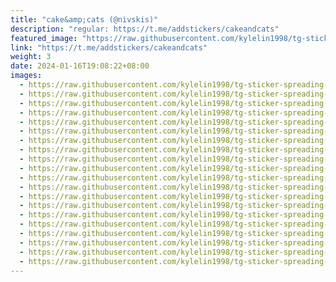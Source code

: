 ```yaml
---
title: "cake&amp;cats (@nivskis)"
description: "regular: https://t.me/addstickers/cakeandcats"
featured_image: "https://raw.githubusercontent.com/kylelin1998/tg-sticker-spreading-worldwide-images/main/img/26229c9c-d995-48a7-8cb8-ab6b9559898c.jpg"
link: "https://t.me/addstickers/cakeandcats"
weight: 3
date: 2024-01-16T19:08:22+08:00
images:
  - https://raw.githubusercontent.com/kylelin1998/tg-sticker-spreading-worldwide-images/main/img/26229c9c-d995-48a7-8cb8-ab6b9559898c.jpg
  - https://raw.githubusercontent.com/kylelin1998/tg-sticker-spreading-worldwide-images/main/img/328c7fc6-47af-427c-8740-d2bca2a53df7.jpg
  - https://raw.githubusercontent.com/kylelin1998/tg-sticker-spreading-worldwide-images/main/img/6a720ebc-9e23-4a80-a24a-707827150f3c.jpg
  - https://raw.githubusercontent.com/kylelin1998/tg-sticker-spreading-worldwide-images/main/img/36d7757a-952f-4658-8aec-157daf6ad9d9.jpg
  - https://raw.githubusercontent.com/kylelin1998/tg-sticker-spreading-worldwide-images/main/img/4fd919b6-bc16-4c78-b06d-e8bd8e5dc45e.jpg
  - https://raw.githubusercontent.com/kylelin1998/tg-sticker-spreading-worldwide-images/main/img/8039c7bb-db57-4be3-b600-5265e1b7b322.jpg
  - https://raw.githubusercontent.com/kylelin1998/tg-sticker-spreading-worldwide-images/main/img/e63a11a5-091d-45fc-9721-410b592db3f8.jpg
  - https://raw.githubusercontent.com/kylelin1998/tg-sticker-spreading-worldwide-images/main/img/bbb96b3f-6092-4590-913e-f58d8441f95f.jpg
  - https://raw.githubusercontent.com/kylelin1998/tg-sticker-spreading-worldwide-images/main/img/70c99e00-7047-4b65-bf8f-51e221eb1172.jpg
  - https://raw.githubusercontent.com/kylelin1998/tg-sticker-spreading-worldwide-images/main/img/faa622cb-e9f6-41b1-a358-6b08db24f013.jpg
  - https://raw.githubusercontent.com/kylelin1998/tg-sticker-spreading-worldwide-images/main/img/8b1aaf5f-a7cd-4a56-8ffc-709460b64a76.jpg
  - https://raw.githubusercontent.com/kylelin1998/tg-sticker-spreading-worldwide-images/main/img/73c7277b-8549-49a1-9497-ef607af6812f.jpg
  - https://raw.githubusercontent.com/kylelin1998/tg-sticker-spreading-worldwide-images/main/img/c889dd82-cb39-4a14-8443-e901b818a9bc.jpg
  - https://raw.githubusercontent.com/kylelin1998/tg-sticker-spreading-worldwide-images/main/img/2590398f-676f-4656-b799-a4af9620675e.jpg
  - https://raw.githubusercontent.com/kylelin1998/tg-sticker-spreading-worldwide-images/main/img/5e4ba825-b676-4552-b4af-35fa68fc3ddb.jpg
  - https://raw.githubusercontent.com/kylelin1998/tg-sticker-spreading-worldwide-images/main/img/53242d3a-1403-47b4-8ca0-b16833ff9937.jpg
  - https://raw.githubusercontent.com/kylelin1998/tg-sticker-spreading-worldwide-images/main/img/242bc57e-7aa5-4083-9ddc-f404b9e9014b.jpg
  - https://raw.githubusercontent.com/kylelin1998/tg-sticker-spreading-worldwide-images/main/img/3a8383ac-2db8-4936-bed3-874627ec6db4.jpg
  - https://raw.githubusercontent.com/kylelin1998/tg-sticker-spreading-worldwide-images/main/img/993cbda5-bdf9-4030-b730-4c605a31f60d.jpg
  - https://raw.githubusercontent.com/kylelin1998/tg-sticker-spreading-worldwide-images/main/img/50062308-71b9-4093-ae4a-a1af9ccdc926.jpg
---
```

